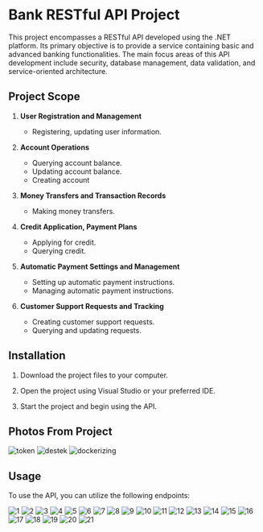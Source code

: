 # Bank RESTful API Project

This project encompasses a RESTful API developed using the .NET platform. Its primary objective is to provide a service containing basic and advanced banking functionalities.
The main focus areas of this API development include security, database management, data validation, and service-oriented architecture.

## Project Scope

1. **User Registration and Management**
   - Registering, updating user information.

2. **Account Operations**
   - Querying account balance.
   - Updating account balance.
   - Creating account

3. **Money Transfers and Transaction Records**
   - Making money transfers.

4. **Credit Application, Payment Plans**
   - Applying for credit.
   - Querying credit.

5. **Automatic Payment Settings and Management**
   - Setting up automatic payment instructions.
   - Managing automatic payment instructions.

6. **Customer Support Requests and Tracking**
   - Creating customer support requests.
   - Querying and updating requests.

## Installation

1. Download the project files to your computer.

2. Open the project using Visual Studio or your preferred IDE.
 
3. Start the project and begin using the API.

## Photos From Project

![token](https://github.com/safatosun/Fimple-.Net-Bootcamp/assets/110028593/831be6eb-1e27-4291-8341-581a0232ec18)
![destek](https://github.com/safatosun/Fimple-.Net-Bootcamp/assets/110028593/09003674-d67b-4a44-9876-a771770541a0)
![dockerizing](https://github.com/safatosun/Fimple-.Net-Bootcamp/assets/110028593/dd60806b-c1dc-4966-9efd-595b9664a3c3)

## Usage

To use the API, you can utilize the following endpoints:

![1](https://github.com/safatosun/Fimple-.Net-Bootcamp/assets/110028593/1d596438-c50b-4596-8e80-58fbff3b910a)
![2](https://github.com/safatosun/Fimple-.Net-Bootcamp/assets/110028593/824fc862-7373-4a00-8ea0-8844a3ec8d78)
![3](https://github.com/safatosun/Fimple-.Net-Bootcamp/assets/110028593/4b087960-2057-4e6f-bf85-c665463ba707)
![4](https://github.com/safatosun/Fimple-.Net-Bootcamp/assets/110028593/0a05917c-40b8-44d0-a283-a07c90660d4e)
![5](https://github.com/safatosun/Fimple-.Net-Bootcamp/assets/110028593/a7f727b0-4ab2-416a-828a-3c2c8ad69617)
![6](https://github.com/safatosun/Fimple-.Net-Bootcamp/assets/110028593/38089b42-0e86-4f19-94e2-90822a4ef578)
![7](https://github.com/safatosun/Fimple-.Net-Bootcamp/assets/110028593/b691b873-8283-4657-bff3-12d22dba61e8)
![8](https://github.com/safatosun/Fimple-.Net-Bootcamp/assets/110028593/2a8e4329-eb92-4423-9c91-5db6fd2e7a6e)
![9](https://github.com/safatosun/Fimple-.Net-Bootcamp/assets/110028593/53ba284f-ccb6-4c34-8043-6e7d8ad972b0)
![10](https://github.com/safatosun/Fimple-.Net-Bootcamp/assets/110028593/fd2a87eb-1de0-492e-bce7-13786454ed48)
![11](https://github.com/safatosun/Fimple-.Net-Bootcamp/assets/110028593/374a135f-58fc-49b9-bc0f-0455fa6c4f2b)
![12](https://github.com/safatosun/Fimple-.Net-Bootcamp/assets/110028593/231007d8-692f-4d1d-bbd5-bb7a4de6ede2)
![13](https://github.com/safatosun/Fimple-.Net-Bootcamp/assets/110028593/56e63ca6-8ab7-40c6-a57f-15f953fcfc62)
![14](https://github.com/safatosun/Fimple-.Net-Bootcamp/assets/110028593/3b7bbe3a-c494-4d4b-9b7c-544a001cdf3b)
![15](https://github.com/safatosun/Fimple-.Net-Bootcamp/assets/110028593/5b658490-b7f6-44cf-afbc-1fa76b1558a9)
![16](https://github.com/safatosun/Fimple-.Net-Bootcamp/assets/110028593/9f40384d-3d5f-4835-a49b-e17012afcf5f)
![17](https://github.com/safatosun/Fimple-.Net-Bootcamp/assets/110028593/ca124349-a62a-46c0-91b9-7e668722d6a8)
![18](https://github.com/safatosun/Fimple-.Net-Bootcamp/assets/110028593/0987e12f-499d-48d7-9631-2058d129e991)
![19](https://github.com/safatosun/Fimple-.Net-Bootcamp/assets/110028593/4464b052-7bf2-417b-9a60-898ecd29ea4a)
![20](https://github.com/safatosun/Fimple-.Net-Bootcamp/assets/110028593/07fde776-c6a5-43f5-9956-7f8b71f46a42)
![21](https://github.com/safatosun/Fimple-.Net-Bootcamp/assets/110028593/fabc6add-0a47-4ef1-9a7f-0b5ac28f0cbe)


